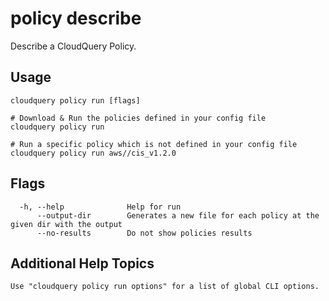 # policy describe

Describe a CloudQuery Policy.

## Usage
```
cloudquery policy run [flags]

# Download & Run the policies defined in your config file
cloudquery policy run

# Run a specific policy which is not defined in your config file
cloudquery policy run aws//cis_v1.2.0

```

## Flags

```
  -h, --help              Help for run
      --output-dir        Generates a new file for each policy at the given dir with the output
      --no-results        Do not show policies results
```

## Additional Help Topics
```
Use "cloudquery policy run options" for a list of global CLI options.
```
